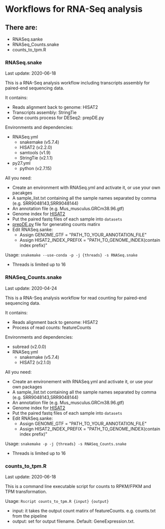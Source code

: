 # Workflows for RNA-Seq analysis

## There are: 
  * RNASeq.sanke
  * RNASeq_Counts.snake
  * counts_to_tpm.R


### RNASeq.snake 
 
 Last update: 2020-06-18
    
 This is a RNA-Seq analysis workflow including transcripts assembly for paired-end sequencing data.
    
 It contains:  
    
  * Reads alignment back to genome: HISAT2
  * Transcripts assembly: StringTie
  * Gene counts process for DESeq2: prepDE.py

  Environments and dependencies:
    
  * RNASeq.yml
    * snakemake (v5.7.4)
    * HISAT2    (v2.2.0)
    * samtools  (v1.9)
    * StringTie (v2.1.1)
  * py27.yml
    * python    (v2.7.15)
    
  All you need:   
           
  * Create an environment with RNASeq.yml and activate it, or use your own pacakges 
  * A sample_list.txt containing all the sample names separated by comma (e.g. SRR9048143,SRR9048144)
  * An annotation file (e.g. Mus_musculus.GRCm38.96.gtf)
  * Genome index for [HISAT2](https://ccb.jhu.edu/software/hisat2/index.shtml)
  * Put the paired fastq files of each sample into `datasets`   
  * [prepDE.py](https://ccb.jhu.edu/software/stringtie/dl/prepDE.py) file for generating counts matirx
  * Edit RNASeq.sanke:
    * Assign GENOME_GTF = "PATH_TO_YOUR_ANNOTATION_FILE"
    * Assign HISAT2_INDEX_PREFIX = "PATH_TO_GENOME_INDEX(contain index prefix)"

  Usage: 
  `snakemake --use-conda -p -j {threads} -s RNASeq.snake`

  * Threads is limited up to 16

### RNASeq_Counts.snake
    
  Last update: 2020-04-24
    
  This is a RNA-Seq analysis workflow for read counting for paired-end sequencing data.
    
  It contains:          
  
  * Reads alignment back to genome: HISAT2
  * Process of read counts: featureCounts
    
  Environments and dependencies:
  
  * subread	(v2.0.0)
  * RNASeq.yml
    * snakemake (v5.7.4)
    * HISAT2    (v2.1.0)
 
  All you need:
    	
  * Create an environement with RNASeq.yml and activate it, or use your own packages
  * A sample_list.txt containing all the sample names separated by comma (e.g. SRR9048143,SRR9048144)
  * An annotation file (e.g. Mus_musculus.GRCm38.96.gtf)
  * Genome index for [HISAT2](https://ccb.jhu.edu/software/hisat2/index.shtml)
  * Put the paired fastq files of each sample into `datasets` 
  * Edit RNASeq.sanke:
    * Assign GENOME_GTF = "PATH_TO_YOUR_ANNOTATION_FILE"
    * Assign HISAT2_INDEX_PREFIX = "PATH_TO_GENOME_INDEX(contain index prefix)"

  Usage:
  `snakemake -p -j {threads} -s RNASeq_Counts.snake`

  * Threads is limited up to 16


### counts_to_tpm.R

  Last update: 2020-06-18

  This is a command line executable script for counts to RPKM/FPKM and TPM transformation.

  Usage:
  `Rscript counts_to_tpm.R {input} {output}`
  
  * input: it takes the output count matirx of featureCounts. e.g. counts.txt from the pipeline
  * output: set for output filename. Default: GeneExpression.txt.
